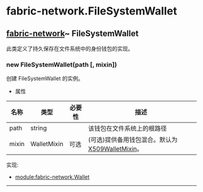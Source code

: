 # fabric-network.FileSystemWallet

## [fabric-network](https://hyperledger.github.io/fabric-sdk-node/release-1.4/module-fabric-network.html)~ FileSystemWallet

此类定义了持久保存在文件系统中的身份钱包的实现。

### new FileSystemWallet(path [, mixin])

创建 FileSystemWallet 的实例。

- 属性

| 名称  | 类型        | 必要性 | 描述                                                                                                                                                    |
| ----- | ----------- | ------ | ------------------------------------------------------------------------------------------------------------------------------------------------------- |
| path  | string      |        | 该钱包在文件系统上的根路径                                                                                                                              |
| mixin | WalletMixin | 可选   | (可选)提供备用钱包混合。默认为[X509WalletMixin](https://hyperledger.github.io/fabric-sdk-node/release-1.4/module-fabric-network.X509WalletMixin.html)。 |

实现:

- [module:fabric-network.Wallet](https://hyperledger.github.io/fabric-sdk-node/release-1.4/module-fabric-network.Wallet.html)

---
